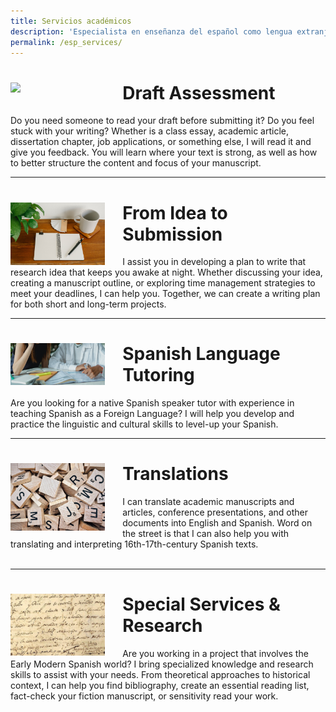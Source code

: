 ```yaml
---
title: Servicios académicos
description: 'Especialista en enseñanza del español como lengua extranjera, escritura e investigación.'
permalink: /esp_services/
---
```


# <img align="left" src='/assets/images/services/feedback.jpg' width='30%' style='margin-right:1em' > Draft Assessment 
Do you need someone to read your draft before submitting it? Do you feel stuck with your writing? Whether is a class essay, academic article, dissertation chapter, job applications, or something else, I will read it and give you feedback. You will learn where your text is strong, as well as how to better structure the content and focus of your manuscript.

---

# <img align="left" src='/assets/images/services/flashcards.jpg' width='30%' style='margin-right:1em' > From Idea to Submission
I assist you in developing a plan to write that research idea that keeps you awake at night. Whether discussing your idea, creating a manuscript outline, or exploring time management strategies to meet your deadlines, I can help you. Together, we can create a writing plan for both short and long-term projects. 

---

# <img align="left" src='/assets/images/services/tutoring.jpg' width='30%' style='margin-right:1em' > Spanish Language Tutoring
Are you looking for a native Spanish speaker tutor with experience in teaching Spanish as a Foreign Language? I will help you develop and practice the linguistic and cultural skills to level-up your Spanish.

---

# <img align="left" src='/assets/images/services/scrabbles.jpg' width='30%' style='margin-right:1em' > Translations
I can translate academic manuscripts and articles, conference presentations, and other documents into English and Spanish. Word on the street is that I can also help you with translating and interpreting 16th-17th-century Spanish texts. 
<br/>&nbsp;<br/>

---

# <img align="left" src='/assets/images/cervantes.jpg' width='30%' style='margin-right:1em' > Special Services & Research
Are you working in a project that involves the Early Modern Spanish world? I bring specialized knowledge and research skills to assist with your needs. From theoretical approaches to historical context, I can help you find bibliography, create an essential reading list, fact-check your fiction manuscript, or sensitivity read your work.